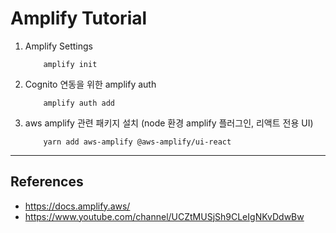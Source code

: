 # Amplify Tutorial

1. Amplify Settings

   ```shell
       amplify init
   ```

2. Cognito 연동을 위한 amplify auth

   ```shell
       amplify auth add
   ```

3. aws amplify 관련 패키지 설치 (node 환경 amplify 플러그인, 리액트 전용 UI)

   ```shell
       yarn add aws-amplify @aws-amplify/ui-react
   ```

---

## References

- https://docs.amplify.aws/
- https://www.youtube.com/channel/UCZtMUSjSh9CLeIgNKvDdwBw
